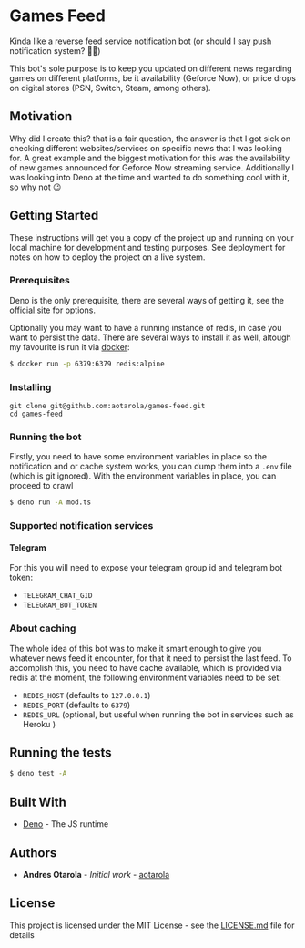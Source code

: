 # Games Feed

Kinda like a reverse feed service notification bot (or should I say push notification system? :woman_shrugging:)

This bot's sole purpose is to keep you updated on different news regarding games
on different platforms, be it availability (Geforce Now), or price drops on
digital stores (PSN, Switch, Steam, among others).

## Motivation

Why did I create this? that is a fair question, the answer is that I got sick on
checking different websites/services on specific news that I was looking for. A
great example and the biggest motivation for this was the availability of new games
announced for Geforce Now streaming service. Additionally I was looking into Deno
at the time and wanted to do something cool with it, so why not :wink:

## Getting Started

These instructions will get you a copy of the project up and running on your local machine for development and testing purposes. See deployment for notes on how to deploy the project on a live system.

### Prerequisites

Deno is the only prerequisite, there are several ways of getting it, see the [official
site][deno] for options.

Optionally you may want to have a running instance of redis, in case you want to
persist the data. There are several ways to install it as well, altough my favourite
is run it via [docker][docker-redis]:

```sh
$ docker run -p 6379:6379 redis:alpine
```

[deno]: https://deno.land/#installation
[docker-redis]: https://hub.docker.com/_/redis

### Installing


```
git clone git@github.com:aotarola/games-feed.git
cd games-feed
```

### Running the bot

Firstly, you need to have some environment variables in place so the notification
and or cache system works, you can dump them into a `.env` file (which is git ignored). With
the environment variables in place, you can proceed to crawl

```sh
$ deno run -A mod.ts
```

### Supported notification services

#### Telegram

For this you will need to expose your telegram group id and telegram bot token:

* `TELEGRAM_CHAT_GID`
* `TELEGRAM_BOT_TOKEN`

### About caching

The whole idea of this bot was to make it smart enough to give you whatever news
feed it encounter, for that it need to persist the last feed. To accomplish this,
you need to have cache available, which is provided via redis at the moment, the
following environment variables need to be set:

* `REDIS_HOST` (defaults to `127.0.0.1`)
* `REDIS_PORT` (defaults to `6379`)
* `REDIS_URL` (optional, but useful when running the bot in services such as Heroku )

## Running the tests

```sh
$ deno test -A
```

## Built With

* [Deno][deno] - The JS runtime

## Authors

* **Andres Otarola** - *Initial work* - [aotarola](https://github.com/aotarola)

## License

This project is licensed under the MIT License - see the [LICENSE.md](LICENSE.md) file for details
